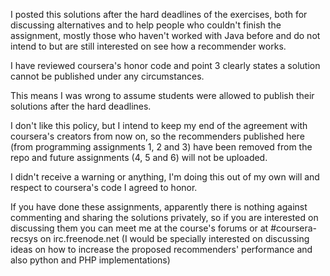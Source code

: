 I posted this solutions after the hard deadlines of the exercises, both for discussing alternatives and to help people who couldn't finish the assignment, mostly those who haven't worked with Java before and do not intend to but are still interested on see how a recommender works.

I have reviewed coursera's honor code and point 3 clearly states a solution cannot be published under any circumstances. 

This means I was wrong to assume students were allowed to publish their solutions after the hard deadlines.

I don't like this policy, but I intend to keep my end of the agreement with coursera's creators from now on, so the recommenders published here (from programming assignments 1, 2 and 3) have been removed from the repo and future assignments (4, 5 and 6) will not be uploaded.

I didn't receive a warning or anything, I'm doing this out of my own will and respect to coursera's code I agreed to honor.

If you have done these assignments, apparently there is nothing against commenting and sharing the solutions privately, so if you are interested on discussing them you can meet me at the course's forums or at #coursera-recsys on irc.freenode.net (I would be specially interested on discussing ideas on how to increase the proposed recommenders' performance and also python and PHP implementations)
